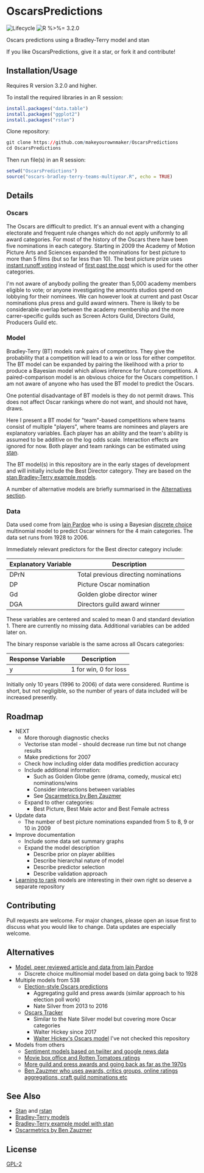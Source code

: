 # OscarsPredictions

![Lifecycle
](https://img.shields.io/badge/lifecycle-experimental-orange.svg?style=flat)
![R
%>%= 3.2.0](https://img.shields.io/badge/R->%3D3.2.0-blue.svg?style=flat)

Oscars predictions using a Bradley-Terry model and stan

If you like OscarsPredictions, give it a star, or fork it and contribute!


## Installation/Usage

Requires R version 3.2.0 and higher.

To install the required libraries in an R session:
```r
install.packages("data.table")
install.packages("ggplot2")
install.packages("rstan")
```

Clone repository:
```r
git clone https://github.com/makeyourownmaker/OscarsPredictions
cd OscarsPredictions
```

Then run file(s) in an R session:
```r
setwd("OscarsPredictions")
source("oscars-bradley-terry-teams-multiyear.R", echo = TRUE)
```


## Details

### Oscars

The Oscars are difficult to predict.  It's an annual event with a changing
electorate and frequent rule changes which do not apply uniformly to all
award categories.  For most of the history of the Oscars there have been
five nominations in each category.  Starting in 2009 the Academy of
Motion Picture Arts and Sciences expanded the nominations for best picture
to more than 5 films (but so far less than 10).  The best picture prize
uses [instant runoff voting](https://en.wikipedia.org/wiki/Instant-runoff_voting)
instead of
[first past the post](https://en.wikipedia.org/wiki/First-past-the-post_voting)
which is used for the other categories.

I'm not aware of anybody polling the greater than 5,000 academy members
eligible to vote; or anyone investigating the amounts studios spend on
lobbying for their nominees.  We can however look at current and past
Oscar nominations plus press and guild award winners.  There is likely
to be considerable overlap between the academy membership and the more
carrer-specific guilds such as Screen Actors Guild, Directors Guild,
Producers Guild etc.

### Model

Bradley-Terry (BT) models rank pairs of competitors.  They give the
probability that a competition will lead to a win or loss for either
competitor.
The BT model can be expanded by pairing the likelihood with a prior
to produce a Bayesian model which allows inference for future competitions.
A paired-comparison model is an obvious choice for the Oscars competition.
I am not aware of anyone who has used the BT model to predict the Oscars.

One potential disadvantage of BT models is they do not permit draws.
This does not affect Oscar rankings where do not want, and should
not have, draws.

Here I present a BT model for "team"-based competitions where teams consist of
multiple "players", where teams are nominees and players are explanatory
variables.  Each player has an ability and the team's ability is
assumed to be additive on the log odds scale.  Interaction effects are
ignored for now.  Both player and team rankings can be estimated using
[stan](https://mc-stan.org/).

The BT model(s) in this repository are in the early stages of development
and will initially include the Best Director category.  They are based on
the
[stan Bradley-Terry example models](https://github.com/stan-dev/example-models/tree/master/knitr/bradley-terry).

A number of alternative models are briefly summarised in the
[Alternatives section](#Alternatives).

### Data

Data used come from [Iain Pardoe](https://iainpardoe.com/oscars/)
who is using a Bayesian
[discrete choice](https://en.wikipedia.org/wiki/Discrete_choice)
multinomial model to predict Oscar winners for the 4 main categories.
The data set runs from 1928 to 2006.

Immediately relevant predictors for the Best director category include:

| Explanatory Variable | Description                          |
|----------------------|--------------------------------------|
| DPrN                 | Total previous directing nominations |
| DP                   | Picture Oscar nomination             |
| Gd                   | Golden globe director winer          |
| DGA                  | Directors guild award winner         |

These variables are centered and scaled to mean 0 and standard deviation 1.
There are currently no missing data.
Additional variables can be added later on.

The binary response variable is the same across all Oscars categories:

| Response Variable | Description           |
|-------------------|-----------------------|
| y                 | 1 for win, 0 for loss |

Initially only 10 years (1996 to 2006) of data were considered.  Runtime is
short, but not negligible, so the number of years of data included will be
increased presently.

## Roadmap

* NEXT
  * More thorough diagnostic checks
  * Vectorise stan model - should decrease run time but not change results
  * Make predictions for 2007
  * Check how including older data modifies prediction accuracy
  * Include additional information:
    * Such as Golden Globe genre (drama, comedy, musical etc) nominations/wins
    * Consider interactions between variables
    * See [Oscarmetrics by Ben Zauzmer](http://www.bearmanormedia.com/oscarmetrics-hardcover-edition-by-ben-zauzmer)
  * Expand to other categories: 
    * Best Picture, Best Male actor and Best Female actress
* Update data
  * The number of best picture nominations expanded from 5 to 8, 9 or 10 in 2009
* Improve documentation
  * Include some data set summary graphs
  * Expand the model description
    * Describe prior on player abilities
    * Describe hierarchal nature of model
    * Describe predictor selection
    * Describe validation approach
* [Learning to rank](https://en.wikipedia.org/wiki/Learning_to_rank)
  models are interesting in their own right so deserve a separate repository

## Contributing

Pull requests are welcome. For major changes, please open an issue first to discuss what you would like to change.
Data updates are especially welcome.


## Alternatives

* [Model, peer reviewed article and data from Iain Pardoe](https://iainpardoe.com/oscars/)
  * Discrete choice multinomial model based on data going back to 1928
* Multiple models from 538
  * [Election-style Oscars predictions](https://fivethirtyeight.com/features/oscar-predictions-election-style/)
    * Aggregating guild and press awards (similar approach to his election poll work)
    * Nate Silver from 2013 to 2016
  * [Oscars Tracker](https://fivethirtyeight.com/features/how-our-oscars-tracker-works/)
    * Similar to the Nate Silver model but covering more Oscar categories
    * Walter Hickey since 2017
    * [Walter Hickey's Oscars model](https://github.com/walterhickey/oscars/) I've not checked this repository
* Models from others
  * [Sentiment models based on twiiter and google news data](https://fivethirtyeight.com/features/can-the-internet-predict-the-oscars/)
  * [Movie box office and Rotten Tomatoes ratings](https://fivethirtyeight.com/features/how-much-do-we-need-to-know-to-predict-the-oscars/)
  * [More guild and press awards and going back as far as the 1970s](https://fivethirtyeight.com/features/how-much-do-we-need-to-know-to-predict-the-oscars/)
  * [Ben Zauzmer who uses awards, critics groups, online ratings aggregations, craft guild nominations etc](https://twitter.com/BensOscarMath)


## See Also

* [Stan](https://mc-stan.org/) and [rstan](https://cran.r-project.org/web/packages/rstan/index.html)
* [Bradley-Terry models](https://en.wikipedia.org/wiki/Bradley%E2%80%93Terry_model)
* [Bradley-Terry example model with stan](https://github.com/stan-dev/example-models/tree/master/knitr/bradley-terry)
* [Oscarmetrics by Ben Zauzmer](http://www.bearmanormedia.com/oscarmetrics-hardcover-edition-by-ben-zauzmer)

## License

[GPL-2](https://www.gnu.org/licenses/old-licenses/gpl-2.0.en.html)
